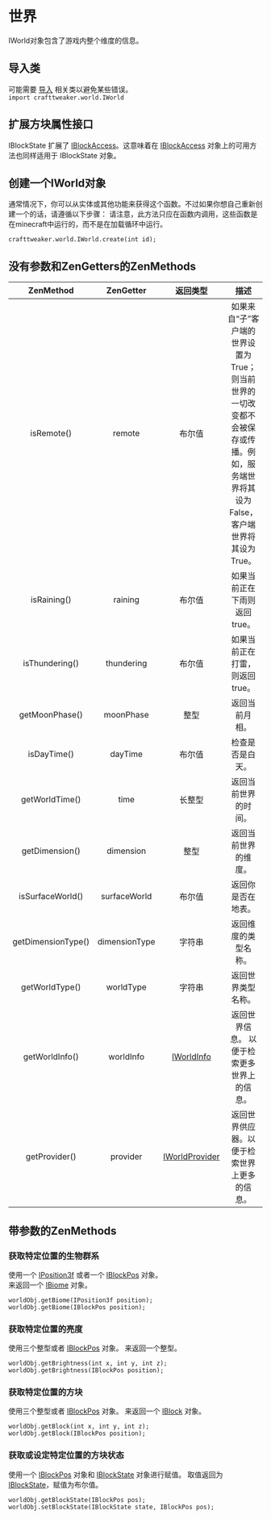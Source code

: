 # 世界

IWorld对象包含了游戏内整个维度的信息。

## 导入类
可能需要 [导入](/AdvancedFunctions/Import) 相关类以避免某些错误。  
`import crafttweaker.world.IWorld`

## 扩展方块属性接口
IBlockState 扩展了 [IBlockAccess](IBlockAccess)。这意味着在 [IBlockAccess](IBlockAccess) 对象上的可用方法也同样适用于 IBlockState 对象。

## 创建一个IWorld对象
通常情况下，你可以从实体或其他功能来获得这个函数。不过如果你想自己重新创建一个的话，请遵循以下步骤：
请注意，此方法只应在函数内调用，这些函数是在minecraft中运行的，而不是在加载循环中运行。
```
crafttweaker.world.IWorld.create(int id);
```

## 没有参数和ZenGetters的ZenMethods

|     ZenMethod      |   ZenGetter   |             返回类型             |                             描述                             |
| :----------------: | :-----------: | :------------------------------: | :----------------------------------------------------------: |
|     isRemote()     |    remote     |              布尔值              | 如果来自“子”客户端的世界设置为True；则当前世界的一切改变都不会被保存或传播。例如，服务端世界将其设为False，客户端世界将其设为True。 |
|    isRaining()     |    raining    |              布尔值              |                 如果当前正在下雨则返回true。                 |
|   isThundering()   |  thundering   |              布尔值              |                如果当前正在打雷，则返回true。                |
|   getMoonPhase()   |   moonPhase   |               整型               |                        返回当前月相。                        |
|    isDayTime()     |    dayTime    |              布尔值              |                       检查是否是白天。                       |
|   getWorldTime()   |     time      |              长整型              |                     返回当前世界的时间。                     |
|   getDimension()   |   dimension   |               整型               |                     返回当前世界的维度。                     |
|  isSurfaceWorld()  | surfaceWorld  |              布尔值              |                      返回你是否在地表。                      |
| getDimensionType() | dimensionType |              字符串              |                     返回维度的类型名称。                     |
|   getWorldType()   |   worldType   |              字符串              |                      返回世界类型名称。                      |
|   getWorldInfo()   |   worldInfo   |     [IWorldInfo](IWorldInfo)     |         返回世界信息。 以便于检索更多世界上的信息。          |
|   getProvider()    |   provider    | [IWorldProvider](IWorldProvider) |         返回世界供应器。以便于检索世界上更多的信息。         |

## 带参数的ZenMethods
### 获取特定位置的生物群系

使用一个 [IPosition3f](/Vanilla/Utils/Position3f) 或者一个 [IBlockPos](IBlockPos) 对象。  
来返回一个 [IBiome](/Vanilla/Biomes/IBiome) 对象。
```
worldObj.getBiome(IPosition3f position);
worldObj.getBiome(IBlockPos position);
```


### 获取特定位置的亮度
使用三个整型或者 [IBlockPos](IBlockPos) 对象。
来返回一个整型。
```
worldObj.getBrightness(int x, int y, int z);
worldObj.getBrightness(IBlockPos position);
```

### 获取特定位置的方块
使用三个整型或者 [IBlockPos](IBlockPos) 对象。
来返回一个 [IBlock](/Vanilla/Blocks/IBlock) 对象。
```
worldObj.getBlock(int x, int y, int z);
worldObj.getBlock(IBlockPos position);
```

### 获取或设定特定位置的方块状态
使用一个 [IBlockPos](IBlockPos) 对象和 [IBlockState](/Vanilla/Blocks/IBlockState) 对象进行赋值。
取值返回为 [IBlockState](/Vanilla/Blocks/IBlockState)，赋值为布尔值。

```
worldObj.getBlockState(IBlockPos pos);
worldObj.setBlockState(IBlockState state, IBlockPos pos);
```
